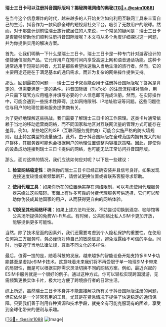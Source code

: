**瑞士三日卡可以注册抖音国际版吗？揭秘跨境网络的奥秘[[TG💪+ @esim1088](https://t.me/s/esim1088)]**

在当今这个信息爆炸的时代，越来越多的人开始关注如何利用互联网工具来丰富自己的生活。抖音作为一款风靡全球的短视频社交平台，吸引了无数用户的眼球。然而，对于那些计划前往瑞士旅行或居住的人来说，一个常见的疑问是：瑞士三日卡是否能够帮助他们顺利注册抖音国际版呢？本文将从多个角度详细探讨这一问题，并为你提供实用的解决方案。

首先，让我们明确一下什么是瑞士三日卡。瑞士三日卡是一种专门针对游客设计的便捷通信服务产品，它允许用户在短时间内享受高速上网和语音通话功能。这种卡通常适用于短期访问者，尤其是那些希望快速融入当地生活的旅行者。然而，它的主要用途还是在于满足基本的通讯需求，而非为复杂的网络操作提供支持。

那么，回到最初的问题——瑞士三日卡究竟能否用于注册抖音国际版呢？答案是肯定的，但需要满足一定的条件。抖音国际版（TikTok）的注册流程相对简单，用户只需下载官方应用程序并填写必要的个人信息即可完成注册。然而，在实际操作中，可能会遇到一些技术性障碍，比如网络限制、IP地址验证等问题。这些问题往往与用户的地理位置和服务提供商有关。

为了更好地理解这些挑战，我们需要了解瑞士三日卡的工作原理。这类卡片通常依赖于当地的移动运营商网络，而不同国家和地区对互联网流量的管理方式可能存在差异。例如，某些地区的ISP（互联网服务提供商）可能会实施严格的防火墙规则，阻止特定类型的流量通过。此外，由于抖音国际版在全球范围内拥有庞大的用户群体，其服务器可能也会根据用户的地理位置调整内容推送策略。因此，即使你的设备成功连接到瑞士三日卡提供的网络，也可能无法正常访问抖音国际版。

那么，面对这样的情况，我们应该如何应对呢？以下是一些建议：

1. **检查网络稳定性**：确保你的瑞士三日卡已经正确安装并且信号良好。如果发现连接速度较慢或者频繁断开，请尝试更换位置或者联系客服寻求帮助。

2. **使用代理工具**：如果你所在的位置确实存在网络限制，可以考虑使用代理服务器来绕过这些障碍。市面上有许多可靠的付费代理服务可供选择，它们可以帮助你伪装成其他国家的用户，从而获得更自由的网络体验。

3. **切换至其他网络环境**：如果上述方法均无效，不妨尝试切换到酒店、咖啡馆等公共场所提供的免费Wi-Fi热点。有时候，公共网络比私人SIM卡更加开放，能够提供更多可能性。

当然，除了技术层面的因素外，我们还需要考虑到个人隐私保护的重要性。在使用任何第三方服务时，务必谨慎对待自己的敏感信息，避免泄露给不可信的平台。同时，也要遵守当地法律法规，尊重不同文化的多样性。

最后，值得一提的是，随着科技的发展，越来越多的智能设备开始支持多SIM卡功能甚至是虚拟eSIM卡技术。这意味着未来我们将不再受限于单一物理SIM卡带来的局限性，而是可以根据实际需求灵活切换不同的网络方案。例如，最近兴起的ESIM卡服务就是一个很好的例子。通过这种方式，你可以轻松实现跨国漫游，无需频繁更换实体卡片，极大地方便了跨境旅行者的日常生活。

综上所述，虽然瑞士三日卡本身并不能直接解决所有关于抖音国际版注册的问题，但它依然是一个非常有用的工具，尤其是在紧急情况下提供了快速稳定的通讯保障。只要我们善于利用各种资源和技术手段，就完全有可能克服现有的困难，享受到全球化带来的便利与乐趣。

[[TG💪+ @esim1088](https://t.me/s/esim1088) ![Image](https://i.postimg.cc/4NQfJmqS/Snipaste-2025-05-13-00-14-12.png)]
